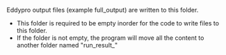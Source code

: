 Eddypro output files (example full_output) are written to this folder.
- This folder is required to be empty inorder for the code to write files to this folder.
- If the folder is not empty, the program will move all the content to another folder named "run_result_<timestamp>"
